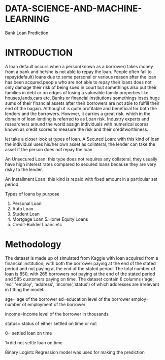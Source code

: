 # DATA-SCIENCE-AND-MACHINE-LEARNING
Bank Loan Prediction

# INTRODUCTION

A loan default occurs when a person(known as a borrower) takes money from a bank and he/she is not able to repay the loan. People often fail to repay(default) loans due to some personal or various reason after the loan has been acqured.people who are not able to repay their loans does not only damage their risk of being
sued in court but somethings also put their families in debt or on edges of losing a valueable family properties like houses,lands,cars etc. Banks or financial institutions somethings loses huge sums of their financial assets after their borrowers are not able to fulfill their end of the bagain.
Although it is quite profitable and beneficial for both the lenders and the borrowers. However, it carries a great risk, which in the domain of loan lending is referred to as Loan risk. Industry experts and researchers around the world assign individuals with numerical scores known as credit scores to measure the risk and their
creditworthiness.

let take a closer look at types of loan.
A Secured Loan: with this kind of loan the individual uses his/her own asset as collateral, the lender can take the asset if the person does not repay the loan.

An Unsecured Loan: this type does not requires any collateral, they usually have high interest rates compared to secured loans because they are very risky to the lender.

An Installment Loan: this kind is repaid with fixed amount in a particular set period

Types of loans by purpose
1. Personal Loan
2. Auto Loan 
3. Student Loan
4. Mortgage Loan 5.Home Equity Loans
5. Credit-Builder Loans etc


# Methodology
The dataset is made up of simulated from Kaggle with loan acquired from a financial institution, with both the borrower paying at the end of the stated period and not paying at the end of the stated period. The total number of loan is 850, with 265 borrowers not paying at the end of the stated period and 585 customers paying on time. The dataset contain 6 columns ('age', 'ed', 'employ', 'address', 'income','status') of which addresses are irrelevant in fitting the model.

age= age of the borrower ed=education level of the borrower employ= number of employment of the borrower 

income=income level of the borrower in thousands

status= status of either settled on time or not 

0= settled loan on time

1=did not settle loan on time

Binary Logistc Regression model was used for making the prediction
